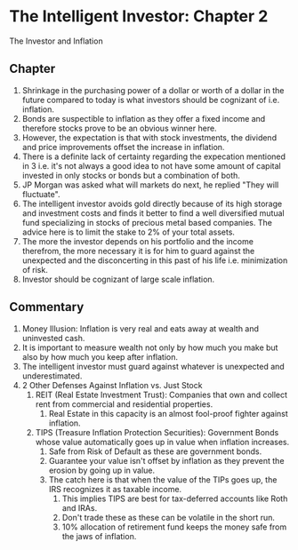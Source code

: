 # The Intelligent Investor: Chapter 2
The Investor and Inflation

## Chapter
1. Shrinkage in the purchasing power of a dollar or worth of a dollar in the future compared to today is what investors should be cognizant of i.e. inflation.
2. Bonds are suspectible to inflation as they offer a fixed income and therefore stocks prove to be an obvious winner here. 
3. However, the expectation is that with stock investments, the dividend and price improvements offset the increase in inflation. 
4. There is a definite lack of certainty regarding the expecation mentioned in 3 i.e. it's not always a good idea to not have some amount of capital invested in only stocks or bonds but a combination of both.
5. JP Morgan was asked what will markets do next, he replied "They will fluctuate".
6. The intelligent investor avoids gold directly because of its high storage and investment costs and finds it better to find a well diversified mutual fund specializing in stocks of precious metal based companies. The advice here is to limit the stake to 2% of your total assets.
7. The more the investor depends on his portfolio and the income therefrom, the more necessary it is for him to guard against the unexpected and the disconcerting in this past of his life i.e. minimization of risk.
8. Investor should be cognizant of large scale inflation. 

## Commentary
1. Money Illusion: Inflation is very real and eats away at wealth and uninvested cash. 
2. It is important to measure wealth not only by how much you make but also by how much you keep after inflation.
3. The intelligent investor must guard against whatever is unexpected and underestimated.
4. 2 Other Defenses Against Inflation vs. Just Stock
   1. REIT (Real Estate Investment Trust): Companies that own and collect rent from commercial and residential properties.
      1. Real Estate in this capacity is an almost fool-proof fighter against inflation.
   2. TIPS (Treasure Inflation Protection Securities): Government Bonds whose value automatically goes up in value when inflation increases.
      1. Safe from Risk of Default as these are government bonds.
      2. Guarantee your value isn't offset by inflation as they prevent the erosion by going up in value.
      3. The catch here is that when the value of the TIPs goes up, the IRS recognizes it as taxable income.
         1. This implies TIPS are best for tax-deferred accounts like Roth and IRAs.
         2. Don't trade these as these can be volatile in the short run.
         3. 10% allocation of retirement fund keeps the money safe from the jaws of inflation.